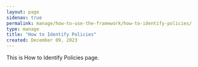 ```yaml
---
layout: page
sidenav: true
permalink: manage/how-to-use-the-framework/how-to-identify-policies/
type: manage
title: "How to Identify Policies"
created: December 09, 2023
---
```


This is How to Identify Policies page.



